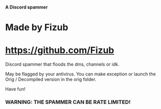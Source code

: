 

#### A Discord spammer
# Made by Fizub
# https://github.com/Fizub

Discord spammer that floods the dms, channels or idk.

May be flagged by your antivirus. You can make exception or launch the Orig / Decompiled version in the orig folder.

Have fun!

### WARNING: THE SPAMMER CAN BE RATE LIMITED!
